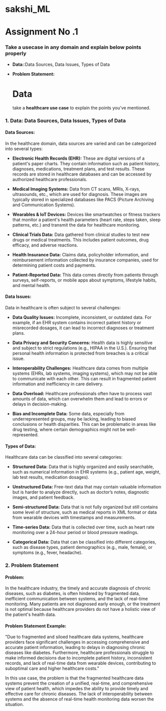 # sakshi_ML
# Assignment No .1

### Take a usecase in any domain and explain below points properly


- **Data:**:Data Sources, Data Issues, Types of Data
- **Problem Statement:**

  # Data
   take a **healthcare use case** to explain the points you've mentioned.

### 1. **Data: Data Sources, Data Issues, Types of Data**

#### **Data Sources:**
In the healthcare domain, data sources are varied and can be categorized into several types:

- **Electronic Health Records (EHR):** These are digital versions of a patient's paper charts. They contain information such as patient history, diagnoses, medications, treatment plans, and test results. These records are stored in healthcare databases and can be accessed by authorized healthcare professionals.
  
- **Medical Imaging Systems:** Data from CT scans, MRIs, X-rays, ultrasounds, etc., which are used for diagnosis. These images are typically stored in specialized databases like PACS (Picture Archiving and Communication Systems).

- **Wearables & IoT Devices:** Devices like smartwatches or fitness trackers that monitor a patient's health parameters (heart rate, steps taken, sleep patterns, etc.) and transmit the data for healthcare monitoring.

- **Clinical Trials Data:** Data gathered from clinical studies to test new drugs or medical treatments. This includes patient outcomes, drug efficacy, and adverse reactions.

- **Health Insurance Data:** Claims data, policyholder information, and reimbursement information collected by insurance companies, used for determining patient costs and payments.

- **Patient-Reported Data:** This data comes directly from patients through surveys, self-reports, or mobile apps about symptoms, lifestyle habits, and mental health.

#### **Data Issues:**
Data in healthcare is often subject to several challenges:

- **Data Quality Issues:** Incomplete, inconsistent, or outdated data. For example, if an EHR system contains incorrect patient history or misrecorded dosages, it can lead to incorrect diagnoses or treatment plans.

- **Data Privacy and Security Concerns:** Health data is highly sensitive and subject to strict regulations (e.g., HIPAA in the U.S.). Ensuring that personal health information is protected from breaches is a critical issue.

- **Interoperability Challenges:** Healthcare data comes from multiple systems (EHRs, lab systems, imaging systems), which may not be able to communicate with each other. This can result in fragmented patient information and inefficiency in care delivery.

- **Data Overload:** Healthcare professionals often have to process vast amounts of data, which can overwhelm them and lead to errors or delays in decision-making.

- **Bias and Incomplete Data:** Some data, especially from underrepresented groups, may be lacking, leading to biased conclusions or health disparities. This can be problematic in areas like drug testing, where certain demographics might not be well-represented.

#### **Types of Data:**
Healthcare data can be classified into several categories:

- **Structured Data:** Data that is highly organized and easily searchable, such as numerical information in EHR systems (e.g., patient age, weight, lab test results, medication dosages).

- **Unstructured Data:** Free-text data that may contain valuable information but is harder to analyze directly, such as doctor’s notes, diagnostic images, and patient feedback.

- **Semi-structured Data:** Data that is not fully organized but still contains some level of structure, such as medical reports in XML format or data from wearable devices with timestamps and measurements.

- **Time-series Data:** Data that is collected over time, such as heart rate monitoring over a 24-hour period or blood pressure readings.

- **Categorical Data:** Data that can be classified into different categories, such as disease types, patient demographics (e.g., male, female), or symptoms (e.g., fever, headache).

### 2. **Problem Statement**

#### **Problem:**
In the healthcare industry, the timely and accurate diagnosis of chronic diseases, such as diabetes, is often hindered by fragmented data, inefficient communication between systems, and the lack of real-time monitoring. Many patients are not diagnosed early enough, or the treatment is not optimal because healthcare providers do not have a holistic view of the patient's health data.

#### **Problem Statement Example:**
"Due to fragmented and siloed healthcare data systems, healthcare providers face significant challenges in accessing comprehensive and accurate patient information, leading to delays in diagnosing chronic diseases like diabetes. Furthermore, healthcare professionals struggle to make informed decisions due to incomplete patient history, inconsistent records, and lack of real-time data from wearable devices, contributing to suboptimal care and higher healthcare costs."

In this use case, the problem is that the fragmented healthcare data systems prevent the creation of a unified, real-time, and comprehensive view of patient health, which impedes the ability to provide timely and effective care for chronic diseases. The lack of interoperability between systems and the absence of real-time health monitoring data worsen the situation.






